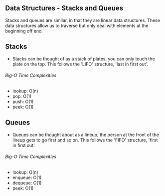 ## Data Structures - Stacks and Queues

Stacks and queues are similar, in that they are linear data structures. These data structures allow us to traverse but only deal with elements at the beginning off end.

## Stacks

- Stacks can be thought of as a stack of plates, you can only touch the plate on the top. This follows the 'LIFO' structure, 'last in first out'.

###### Big-O Time Complexities

- lookup: O(n)
- pop: O(1)
- push: O(1)
- peek: O(1)

## Queues

- Queues can be thought about as a lineup, the person at the front of the lineup gets to go first and so on. This follows the 'FIFO' structure, 'first in first out'.

###### Big-O Time Complexities

- lookup: O(n)
- enqueue: O(1)
- dequeue: O(1)
- peek: O(1)
